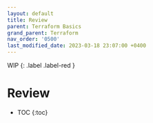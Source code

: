 ```yaml
---
layout: default
title: Review
parent: Terraform Basics
grand_parent: Terraform
nav_order: '0500'
last_modified_date: 2023-03-18 23:07:00 +0400
---
```


WIP
{: .label .label-red }

# Review

* TOC
{:toc}

